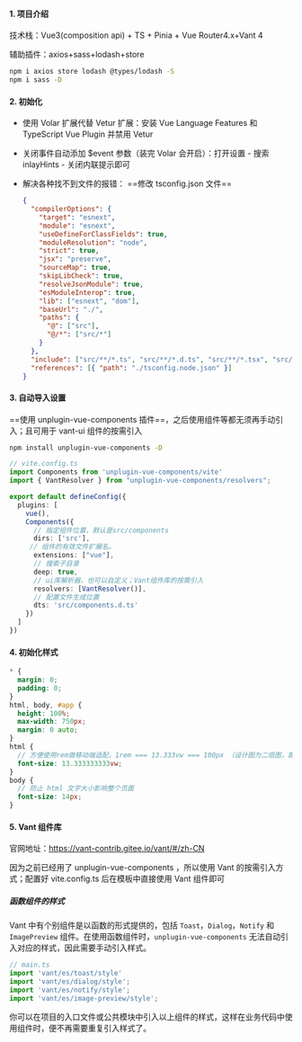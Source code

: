 #### 1. 项目介绍

技术栈：Vue3(composition api) + TS + Pinia + Vue Router4.x+Vant 4

辅助插件：axios+sass+lodash+store

```bash
npm i axios store lodash @types/lodash -S
npm i sass -D
```



#### 2. 初始化

- 使用 Volar 扩展代替 Vetur 扩展：安装 Vue Language Features 和 TypeScript Vue Plugin 并禁用 Vetur
- 关闭事件自动添加 $event 参数（装完 Volar 会开启）：打开设置 - 搜索 inlayHints - 关闭内联提示即可

- 解决各种找不到文件的报错： ==修改 tsconfig.json 文件==

  ```json
  {
    "compilerOptions": {
      "target": "esnext",
      "module": "esnext",
      "useDefineForClassFields": true,
      "moduleResolution": "node",
      "strict": true,
      "jsx": "preserve",
      "sourceMap": true,
      "skipLibCheck": true,
      "resolveJsonModule": true,
      "esModuleInterop": true,
      "lib": ["esnext", "dom"],
      "baseUrl": "./",
      "paths": {
        "@": ["src"],
        "@/*": ["src/*"]
      }
    },
    "include": ["src/**/*.ts", "src/**/*.d.ts", "src/**/*.tsx", "src/**/*.vue", "*.ts"],
    "references": [{ "path": "./tsconfig.node.json" }]
  }
  
  ```



#### 3. 自动导入设置

==使用 unplugin-vue-components 插件==，之后使用组件等都无须再手动引入；且可用于 vant-ui 组件的按需引入

```bash
npm install unplugin-vue-components -D
```

```ts
// vite.config.ts
import Components from 'unplugin-vue-components/vite'
import { VantResolver } from "unplugin-vue-components/resolvers";

export default defineConfig({
  plugins: [
    vue(),
    Components({
      // 指定组件位置，默认是src/components
      dirs: ['src'],
     // 组件的有效文件扩展名。
      extensions: ["vue"],
      // 搜索子目录
      deep: true,
      // ui库解析器，也可以自定义；Vant组件库的按需引入
      resolvers: [VantResolver()],
      // 配置文件生成位置
      dts: 'src/components.d.ts'
    })
  ]
})
```



#### 4. 初始化样式

```scss
* {
  margin: 0;
  padding: 0;
}
html, body, #app {
  height: 100%;
  max-width: 750px;
  margin: 0 auto;
}
html {
  // 方便使用rem做移动端适配，1rem === 13.333vw === 100px （设计图为二倍图，即宽为750px的情况）
  font-size: 13.333333333vw;
}
body {
  // 防止 html 文字大小影响整个页面
  font-size: 14px;
}
```



#### 5. Vant 组件库

官网地址：https://vant-contrib.gitee.io/vant/#/zh-CN

因为之前已经用了 unplugin-vue-components ，所以使用 Vant 的按需引入方式；配置好 vite.config.ts 后在模板中直接使用 Vant 组件即可

##### 函数组件的样式

Vant 中有个别组件是以函数的形式提供的，包括 `Toast`，`Dialog`，`Notify` 和 `ImagePreview` 组件。在使用函数组件时，`unplugin-vue-components` 无法自动引入对应的样式，因此需要手动引入样式。

```ts
// main.ts
import 'vant/es/toast/style'
import 'vant/es/dialog/style';
import 'vant/es/notify/style';
import 'vant/es/image-preview/style';
```

你可以在项目的入口文件或公共模块中引入以上组件的样式，这样在业务代码中使用组件时，便不再需要重复引入样式了。























